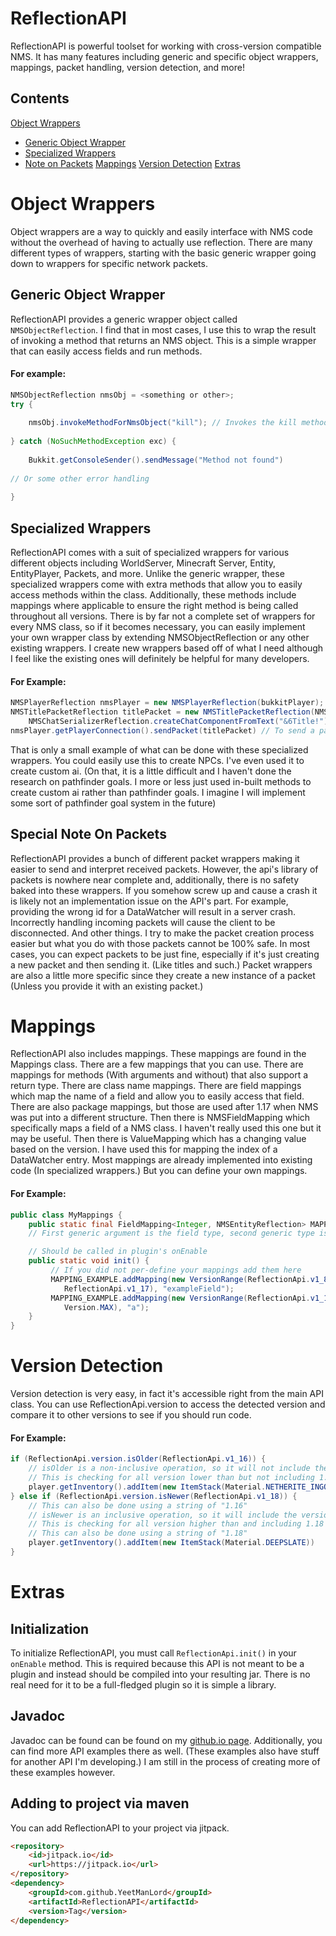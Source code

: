# ReflectionAPI
ReflectionAPI is powerful toolset for working with cross-version compatible NMS. It has many features including generic and specific object wrappers, mappings, packet handling, version detection, and more!

## Contents 
[Object Wrappers](#object-wrappers)
- [Generic Object Wrapper](#generic-object-wrapper)
- [Specialized Wrappers](#specialized-wrappers)
- [Note on Packets](#special-note-on-packets)
[Mappings](#mappings)
[Version Detection](#version-detection)
[Extras](#extras)

# Object Wrappers
Object wrappers are a way to quickly and easily interface with NMS code without the overhead of having to actually use reflection. There are many different types of wrappers, starting with the basic generic wrapper going down to wrappers for specific network packets.

## Generic Object Wrapper
ReflectionAPI provides a generic wrapper object called `NMSObjectReflection`. I find that in most cases, I use this to wrap the result of invoking a method that returns an NMS object. This is a simple wrapper that can easily access fields and run methods.
#### For example:
```java
NMSObjectReflection nmsObj = <something or other>;
try {
 
    nmsObj.invokeMethodForNmsObject("kill"); // Invokes the kill method within this object.
 
} catch (NoSuchMethodException exc) {
 
    Bukkit.getConsoleSender().sendMessage("Method not found")
 
// Or some other error handling
 
}
```

## Specialized Wrappers
ReflectionAPI comes with a suit of specialized wrappers for various different objects including WorldServer, Minecraft Server, Entity, EntityPlayer, Packets, and more. Unlike the generic wrapper, these specialized wrappers come with extra methods that allow you to easily access methods within the class. Additionally, these methods include mappings where applicable to ensure the right method is being called throughout all versions. There is by far not a complete set of wrappers for every NMS class, so if it becomes necessary, you can easily implement your own wrapper class by extending NMSObjectReflection or any other existing wrappers. I create new wrappers based off of what I need although I feel like the existing ones will definitely be helpful for many developers.
#### For Example:
```java
NMSPlayerReflection nmsPlayer = new NMSPlayerReflection(bukkitPlayer); // Can instantiate a reflection using a Bukkit equivalent
NMSTitlePacketReflection titlePacket = new NMSTitlePacketReflection(NMSEnumTitleAction.TITLE,
    NMSChatSerializerReflection.createChatComponentFromText("&6Title!"); // Supports color codes
nmsPlayer.getPlayerConnection().sendPacket(titlePacket) // To send a packet it must be an instance of NMSPacketReflection
```
That is only a small example of what can be done with these specialized wrappers. You could easily use this to create NPCs. I've even used it to create custom ai. 
(On that, it is a little difficult and I haven't done the research on pathfinder goals. I more or less just used in-built methods to create custom ai rather than pathfinder goals. I imagine I will implement some sort of pathfinder goal system in the future)

## Special Note On Packets
ReflectionAPI provides a bunch of different packet wrappers making it easier to send and interpret received packets. However, the api's library of packets is nowhere near complete and, additionally, there is no safety baked into these wrappers. If you somehow screw up and cause a crash it is likely not an implementation issue on the API's part. For example, providing the wrong id for a DataWatcher will result in a server crash. Incorrectly handling incoming packets will cause the client to be disconnected. And other things. I try to make the packet creation process easier but what you do with those packets cannot be 100% safe.
In most cases, you can expect packets to be just fine, especially if it's just creating a new packet and then sending it. (Like titles and such.) Packet wrappers are also a little more specific since they create a new instance of a packet (Unless you provide it with an existing packet.)

# Mappings
ReflectionAPI also includes mappings. These mappings are found in the Mappings class. There are a few mappings that you can use. There are mappings for methods (With arguments and without) that also support a return type. There are class name mappings. There are field mappings which map the name of a field and allow you to easily access that field. There are also package mappings, but those are used after 1.17 when NMS was put into a different structure. Then there is NMSFieldMapping which specifically maps a field of a NMS class. I haven't really used this one but it may be useful. Then there is ValueMapping which has a changing value based on the version. I have used this for mapping the index of a DataWatcher entry.
Most mappings are already implemented into existing code (In specialized wrappers.) But you can define your own mappings.
#### For Example:
```java
public class MyMappings {
    public static final FieldMapping<Integer, NMSEntityReflection> MAPPING_EXAMPLE = new FieldMapping<>("MyMapping", NMSEntityReflection.class, Maps.newHashMap());
    // First generic argument is the field type, second generic type is associated reflection wrapper.

    // Should be called in plugin's onEnable
    public static void init() {
         // If you did not per-define your mappings add them here
         MAPPING_EXAMPLE.addMapping(new VersionRange(ReflectionApi.v1_8,
            ReflectionApi.v1_17), "exampleField");
         MAPPING_EXAMPLE.addMapping(new VersionRange(ReflectionApi.v1_17,
            Version.MAX), "a");
    }
}
```

# Version Detection
Version detection is very easy, in fact it's accessible right from the main API class. You can use ReflectionApi.version to access the detected version and compare it to other versions to see if you should run code.
#### For Example:
```java
if (ReflectionApi.version.isOlder(ReflectionApi.v1_16)) {
    // isOlder is a non-inclusive operation, so it will not include the version you are checking
    // This is checking for all version lower than but not including 1.16
    player.getInventory().addItem(new ItemStack(Material.NETHERITE_INGOT))
} else if (ReflectionApi.version.isNewer(ReflectionApi.v1_18)) {
    // This can also be done using a string of "1.16"
    // isNewer is an inclusive operation, so it will include the version you are checking
    // This is checking for all version higher than and including 1.18
    // This can also be done using a string of "1.18"
    player.getInventory().addItem(new ItemStack(Material.DEEPSLATE))
}
```

# Extras

## Initialization
To initialize ReflectionAPI, you must call `ReflectionApi.init()` in your `onEnable` method. This is required because this API is not meant to be a plugin and instead should be compiled into your resulting jar. There is no real need for it to be a full-fledged plugin so it is simple a library.

## Javadoc
Javadoc can be found can be found on my [github.io page](https://yeetmanlord.github.io/docs/ReflectionAPI). Additionally, you can find more API examples there as well. (These examples also have stuff for another API I'm developing.) I am still in the process of creating more of these examples however.

## Adding to project via maven
You can add ReflectionAPI to your project via jitpack.
```html
<repository>
    <id>jitpack.io</id>
    <url>https://jitpack.io</url>
</repository>
<dependency>
    <groupId>com.github.YeetManLord</groupId>
    <artifactId>ReflectionAPI</artifactId>
    <version>Tag</version>
</dependency>
```
